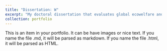 ```yaml
---
title: "Dissertation: W"
excerpt: "My doctoral dissertation that evaluates global ecowelfare and the relationship between climate change and the U.S. welfare state.<br/><img src='/images/portfolio1.png'>"
collection: portfolio
---
```


This is an item in your portfolio. It can be have images or nice text. If you name the file .md, it will be parsed as markdown. If you name the file .html, it will be parsed as HTML. 
